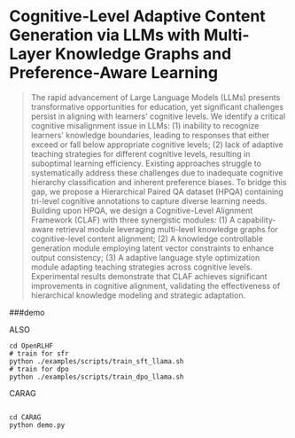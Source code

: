 # Cognitive-Level Adaptive Content Generation via LLMs with Multi-Layer Knowledge Graphs and Preference-Aware Learning
> The rapid advancement of Large Language Models (LLMs) presents transformative opportunities for education, yet significant challenges persist in aligning with learners' cognitive levels. We identify a critical cognitive misalignment issue in LLMs: (1) inability to recognize learners' knowledge boundaries, leading to responses that either exceed or fall below appropriate cognitive levels; (2) lack of adaptive teaching strategies for different cognitive levels, resulting in suboptimal learning efficiency. Existing approaches struggle to systematically address these challenges due to inadequate cognitive hierarchy classification and inherent preference biases. To bridge this gap, we propose a Hierarchical Paired QA dataset (HPQA) containing tri-level cognitive annotations to capture diverse learning needs. Building upon HPQA, we design a Cognitive-Level Alignment Framework (CLAF) with three synergistic modules: (1) A capability-aware retrieval module leveraging multi-level knowledge graphs for cognitive-level content alignment; (2) A knowledge controllable generation module employing latent vector constraints to enhance output consistency; (3) A adaptive language style optimization module adapting teaching strategies across cognitive levels. Experimental results demonstrate that CLAF achieves significant improvements in cognitive alignment, validating the effectiveness of hierarchical knowledge modeling and strategic adaptation.



###demo

ALSO

``` shell
cd OpenRLHF
# train for sfr
python ./examples/scripts/train_sft_llama.sh
# train for dpo
python ./examples/scripts/train_dpo_llama.sh
```

CARAG
``` shell

cd CARAG
python demo.py

```
